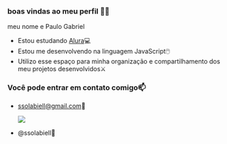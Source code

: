 ### boas vindas ao meu perfil 💙💙 

meu nome e Paulo Gabriel

- Estou estudando [Alura](https://www.alura.com)💻
- Estou me desenvolvendo na linguagem JavaScript🖱️
- Utilizo esse espaço para minha organização e compartilhamento dos meu projetos desenvolvidos⚔️

### Você pode entrar em contato comigo📫

 - ssolabiell@gmail.com📧
   
   ![](https://tenor.com/pt-BR/view/cat-cats-cat-meme-meme-meme-cat-gif)

 - @ssolabiell📧
